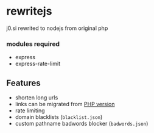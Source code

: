 # rewritejs
j0.si rewrited to nodejs from original php
### modules required
- express
- express-rate-limit

## Features
- shorten long urls
- links can be migrated from [PHP version](https://github.com/j0-si/j0si-php)
- rate limiting
- domain blacklists (`blacklist.json`)
- custom pathname badwords blocker (`badwords.json`)